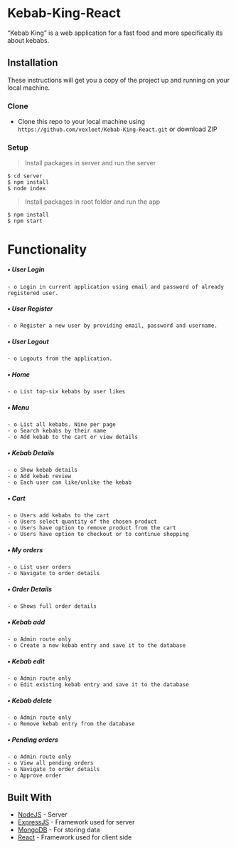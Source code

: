 # Kebab-King-React
“Kebab King” is a web application for a fast food and more specifically its about kebabs.
 
## Installation
These instructions will get you a copy of the project up and running on your local machine.

### Clone
- Clone this repo to your local machine using `https://github.com/vexleet/Kebab-King-React.git` or download ZIP

### Setup
> Install packages in server and run the server
```shell
$ cd server
$ npm install
$ node index
```

> Install packages in root folder and run the app
```shell
$ npm install
$ npm start
```

# Functionality 

##### •	User Login 
    - o Login in current application using email and password of already registered user. 
##### •	User Register 
    - o Register a new user by providing email, password and username. 
##### •	User Logout 
    - o Logouts from the application. 
##### •	Home 
    - o List top-six kebabs by user likes
##### •	Menu
    - o List all kebabs. Nine per page
    - o Search kebabs by their name
    - o Add kebab to the cart or view details
##### •	Kebab Details
    - o Show kebab details
    - o Add kebab review
    - o Each user can like/unlike the kebab
##### •	Cart
    - o Users add kebabs to the cart
    - o Users select quantity of the chosen product
    - o Users have option to remove product from the cart
    - o Users have option to checkout or to continue shopping
##### •	My orders
    - o List user orders
    - o Navigate to order details
##### •	Order Details
    - o Shows full order details
##### •	Kebab add 
    - o Admin route only
    - o Create a new kebab entry and save it to the database
##### •	Kebab edit 
    - o Admin route only
    - o Edit existing kebab entry and save it to the database
##### •	Kebab delete
    - o Admin route only
    - o Remove kebab entry from the database
##### •	Pending orders 
    - o Admin route only
    - o View all pending orders
    - o Navigate to order details
    - o Approve order

## Built With
- [NodeJS](https://nodejs.org/en/) - Server
- [ExpressJS](http://expressjs.com) - Framework used for server
- [MongoDB](https://www.mongodb.com) - For storing data
- [React](https://reactjs.org) - Framework used for client side